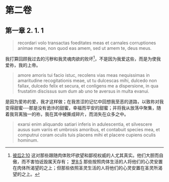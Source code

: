 # 第二卷
## 第一章 2. 1. 1

> recordari volo transactas foeditates meas et carnales corruptiones animae meae, non quod eas amem, sed ut amem te, deus meus.

我打算回顾我过去的污秽和我灵魂肉欲的败坏[^1]，不是因为我爱这些，而是为使我爱祢，我的上帝。

[^1]: [彼后2:10](https://biblehub.com/2_peter/2-10.htm) 这对那些跟随肉体败坏欲望和鄙视权威的人尤其真实。他们大胆而自傲，而不害怕诋毁属天存有； [罗8:5](https://biblehub.com/romans/8-5.htm) 那些按照肉体生活的人将他们的心灵安置在肉体所渴望的之上；但那些依照圣灵生活的人将他们的心灵安置在圣灵所渴望的之上。

> amore amoris tui facio istuc, recolens vias meas nequissimas in amaritudine recogitationis meae, ut tu dulcescas mihi, dulcedo non fallax, dulcedo felix et secura, et conligens me a dispersione, in qua frustatim discissus sum dum ab uno te aversus in multa evanui.

是因为爱祢的爱，我才这样做；在我苦涩的记忆中回想我至恶的道路，以致祢对我变得甜蜜---那是没有诡诈的甜蜜，幸福而平安的甜蜜；并将我从放荡中聚集，随着我背离独一的祢，我在其中被撕成碎片，而消失在众多之中。

> exarsi enim aliquando satiari inferis in adulescentia, et silvescere ausus sum variis et umbrosis amoribus, et contabuit species mea, et computrui coram oculis tuis placens mihi et placere cupiens oculis hominum.


